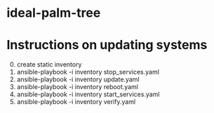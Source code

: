 # ideal-palm-tree


# Instructions on updating systems
0. create static inventory 
1. ansible-playbook -i inventory  stop_services.yaml 
2. ansible-playbook -i inventory  update.yaml
4. ansible-playbook -i inventory  reboot.yaml
5. ansible-playbook -i inventory  start_services.yaml
6. ansible-playbook -i inventory  verify.yaml